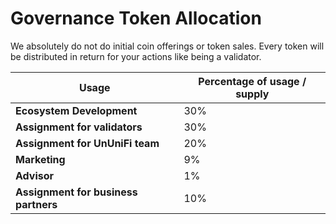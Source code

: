 # Governance Token Allocation

We absolutely do not do initial coin offerings or token sales. Every token will be distributed in return for your actions like being a validator.

| Usage                                | Percentage of usage / supply  |
| ------------------------------------ | ----------------------------- |
| **Ecosystem Development**            | 30%                           |
| **Assignment for validators**        | 30%                           |
| **Assignment for UnUniFi team**      | 20%                           |
| **Marketing**                        | 9%                            |
| **Advisor**                          | 1%                            |
| **Assignment for business partners** | 10%                           |
